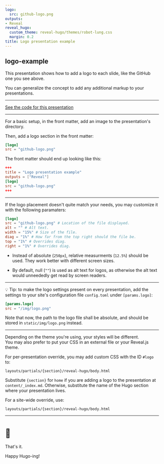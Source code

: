 ```yaml
---
logo:
  src: github-logo.png
outputs:
- Reveal
reveal_hugo:
  custom_theme: reveal-hugo/themes/robot-lung.css
  margin: 0.2
title: Logo presentation example
---
```


## logo-example

This presentation shows how to add a logo to each slide, like the GitHub one you see above.

You can generalize the concept to add any additional markup to your presentations.

---

[See the code for this presentation](https://github.com/dzello/reveal-hugo/blob/master/exampleSite/content/logo-example)

---

For a basic setup, in the front matter, add an image to the presentation's directory.

Then, add a logo section in the front matter:
```toml
[logo]
src = "github-logo.png"
```
The front matter should end up looking like this:
```toml
+++
title = "Logo presentation example"
outputs = ["Reveal"]
[logo]
src = "github-logo.png"
+++
```

---

If the logo placement doesn't quite match your needs, you may customize it with the following paramaters:

```toml
[logo]
src = "github-logo.png" # Location of the file displayed.
alt = "" # Alt text. 
width = "15%" # Size of the file.
diag = "1%" # How far from the top right should the file be.
top = "1%" # Overrides diag.
right = "1%" # Overrides diag.
```

 - Instead of absolute (`250px`), relative measurments (`12.5%`) should be used. They work better with different screen sizes.

 - By default, null (`""`) is used as alt text for logos, as otherwise the alt text would unneededly get read by screen readers.

---

💡 Tip: to make the logo settings present on every presentation, add the settings to your site's configuration file `config.toml` under `[params.logo]`:

```toml
[params.logo]
src = "/img/logo.png"
```
Note that now, the path to the logo file shall be absolute, and should be stored in `static/img/logo.png` instead.

---

Depending on the theme you're using, your styles will be different. <br>You may also prefer to put your CSS in an external file or your Reveal.js theme.

For per-presentation override, you may add custom CSS with the ID `#logo` to:
```text
layouts/partials/{section}/reveal-hugo/body.html
```

Substitute `{section}` for `home` if you are adding a logo to the presentation at `content/_index.md`. Otherwise, substitute the name of the Hugo section where your presentation lives. 

For a site-wide override, use:
```text
layouts/partials/{section}/reveal-hugo/body.html
```

---

# 🤗

That's it.

Happy Hugo-ing!